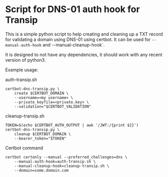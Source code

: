 # Script for DNS-01 auth hook for Transip

This is a simple python script to help creating and cleaning up a TXT
record for validating a domain using DNS-01 using certbot. It can be
used for `--manual-auth-hook` and --manual-cleanup-hook`.

It is designed to not have any dependencies, it should work with any recent version
of python3.

Example usage:

auth-transip.sh
```
certbot-dns-transip.py \
    create $CERTBOT_DOMAIN \
    --username=<my username> \
    --private_keyfile=<private.key> \
    --validation="$CERTBOT_VALIDATION"
```

cleanup-transip.sh
```
TOKEN=$(echo $CERTBOT_AUTH_OUTPUT | awk '/JWT:/{print $2}')
certbot-dns-transip.py \
    cleanup $CERTBOT_DOMAIN \
    --bearer_token="$TOKEN"
```

Certbot command
```
certbot certonly --manual --preferred_challenges=dns \
    --manual-auth-hook=auth-transip.sh \
    --manual-cleanup-hook=cleanup-transip.sh \
    --domain=some.domain.com
```

